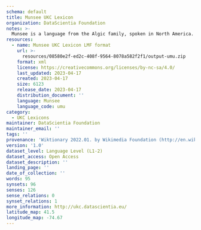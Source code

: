 ```yaml
---
schema: default
title: Munsee UKC Lexicon
organization: DataScientia Foundation
notes: >-
  Munsee is a language from the Algic family, spoken in North America. The UKC Lexicon of Munsee is represented as a lexico-semantic network. It consists of words, word senses, synsets, as well as sense-level and synset-level relationships.
resources:
  - name: Munsee UKC Lexicon LMF format
    url: >-
      resources/08580e2f-ed2c-408f-9564-8078a582f2f1/output-umu.zip
    format: xml
    license: https://creativecommons.org/licenses/by-nc-sa/4.0/
    last_updated: 2023-04-17
    created: 2023-04-17
    size: 6123
    release_date: 2023-04-17
    distribution_document: ''
    language: Munsee
    language_code: umu
category:
  - UKC Lexicons
maintainer: DataScientia Foundation
maintainer_email: ''
tags: ''
provenance: 'Wiktionary 2022.01. by Wikimedia Foundation (http://en.wiktionary.org); CogNet 2.1 by Khuyagbaatar Batsuren, National University of Mongolia (http://cognet.ukc.disi.unitn.it); Native Languages of the Americas 2021.11. by Laura Redish and Orrin Lewis (http://www.native-languages.org); Princeton WordNet 2.1 by Princeton University (https://wordnet.princeton.edu)'
version: '1.0'
dataset_level: Language Level (L1-2)
dataset_access: Open Access
dataset_description: ''
landing_page: ''
date_of_collection: ''
words: 95
synsets: 96
senses: 126
sense_relations: 0
synset_relations: 1
more_information: http://ukc.datascientia.eu/
latitude_map: 41.5
longitude_map: -74.67
---
```

